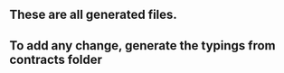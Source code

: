 ## These are all generated files.

## To add any change, generate the typings from contracts folder
